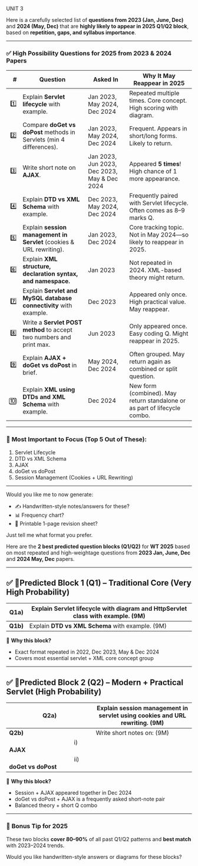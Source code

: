 UNIT 3

Here is a carefully selected list of **questions from 2023 (Jan, June, Dec)** and **2024 (May, Dec)** that are **highly likely to appear in 2025 Q1/Q2 block**, based on **repetition, gaps, and syllabus importance**.

---

### ✅ **High Possibility Questions for 2025 from 2023 & 2024 Papers**

| **#** | **Question**                                                         | **Asked In**                                 | **Why It May Reappear in 2025**                                           |
| ----: | -------------------------------------------------------------------- | -------------------------------------------- | ------------------------------------------------------------------------- |
|   1️⃣ | Explain **Servlet lifecycle** with example.                          | Jan 2023, May 2024, Dec 2024                 | Repeated multiple times. Core concept. High scoring with diagram.         |
|   2️⃣ | Compare **doGet vs doPost** methods in Servlets (min 4 differences). | Jan 2023, May 2024, Dec 2024                 | Frequent. Appears in short/long forms. Likely to return.                  |
|   3️⃣ | Write short note on **AJAX**.                                        | Jan 2023, Jun 2023, Dec 2023, May & Dec 2024 | Appeared **5 times**! High chance of 1 more appearance.                   |
|   4️⃣ | Explain **DTD vs XML Schema** with example.                          | Dec 2023, May 2024, Dec 2024                 | Frequently paired with Servlet lifecycle. Often comes as 8–9 marks Q.     |
|   5️⃣ | Explain **session management in Servlet** (cookies & URL rewriting). | Jan 2023, Dec 2024                           | Core tracking topic. Not in May 2024—so likely to reappear in 2025.       |
|   6️⃣ | Explain **XML structure, declaration syntax, and namespace.**        | Jan 2023                                     | Not repeated in 2024. XML-based theory might return.                      |
|   7️⃣ | Explain **Servlet and MySQL database connectivity** with example.    | Dec 2023                                     | Appeared only once. High practical value. May reappear.                   |
|   8️⃣ | Write a **Servlet POST method** to accept two numbers and print max. | Jun 2023                                     | Only appeared once. Easy coding Q. Might reappear in 2025.                |
|   9️⃣ | Explain **AJAX + doGet vs doPost** in brief.                         | May 2024, Dec 2024                           | Often grouped. May return again as combined or split question.            |
|    🔟 | Explain **XML using DTDs and XML Schema** with example.              | Dec 2024                                     | New form (combined). May return standalone or as part of lifecycle combo. |

---

### 🧠 **Most Important to Focus (Top 5 Out of These):**

1. Servlet Lifecycle
2. DTD vs XML Schema
3. AJAX
4. doGet vs doPost
5. Session Management (Cookies + URL Rewriting)

---

Would you like me to now generate:

* ✍️ Handwritten-style notes/answers for these?
* 📊 Frequency chart?
* 🧾 Printable 1-page revision sheet?

Just tell me what format you prefer.



Here are the **2 best predicted question blocks (Q1/Q2)** for **WT 2025** based on most repeated and high-weightage questions from **2023 Jan, June, Dec** and **2024 May, Dec** papers.

---

## ✅ **🔹Predicted Block 1 (Q1)** – Traditional Core (Very High Probability)

| **Q1a)** | Explain **Servlet lifecycle** with diagram and HttpServlet class with example. (9M) |
| -------- | ----------------------------------------------------------------------------------- |
| **Q1b)** | Explain **DTD vs XML Schema** with example. (9M)                                    |

📌 **Why this block?**

* Exact format repeated in 2022, Dec 2023, May & Dec 2024
* Covers most essential servlet + XML core concept group

---

## ✅ **🔹Predicted Block 2 (Q2)** – Modern + Practical Servlet (High Probability)

| **Q2a)**                           | Explain **session management in servlet** using cookies and URL rewriting. (9M) |
| ---------------------------------- | ------------------------------------------------------------------------------- |
| **Q2b)**                           | Write short notes on: (9M)                                                      |
|            i) **AJAX**             |                                                                                 |
|            ii) **doGet vs doPost** |                                                                                 |

📌 **Why this block?**

* Session + AJAX appeared together in Dec 2024
* doGet vs doPost + AJAX is a frequently asked short-note pair
* Balanced theory + short Q combo

---

### 🔐 **Bonus Tip for 2025**

These two blocks **cover 80–90%** of all past Q1/Q2 patterns and **best match** with 2023–2024 trends.

Would you like handwritten-style answers or diagrams for these blocks?
